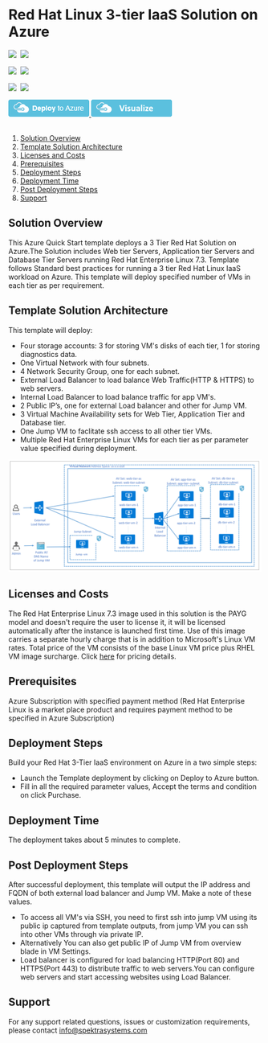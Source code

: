 # Red Hat Linux 3-tier IaaS Solution on Azure 

<IMG SRC="https://azbotstorage.blob.core.windows.net/badges/rhel-3tier-iaas/PublicLastTestDate.svg" />&nbsp;
<IMG SRC="https://azbotstorage.blob.core.windows.net/badges/rhel-3tier-iaas/PublicDeployment.svg" />&nbsp;

<IMG SRC="https://azbotstorage.blob.core.windows.net/badges/rhel-3tier-iaas/FairfaxLastTestDate.svg" />&nbsp;
<IMG SRC="https://azbotstorage.blob.core.windows.net/badges/rhel-3tier-iaas/FairfaxDeployment.svg" />&nbsp;

<IMG SRC="https://azbotstorage.blob.core.windows.net/badges/rhel-3tier-iaas/BestPracticeResult.svg" />&nbsp;
<IMG SRC="https://azbotstorage.blob.core.windows.net/badges/rhel-3tier-iaas/CredScanResult.svg" />&nbsp;

<a href="https://portal.azure.com/#create/Microsoft.Template/uri/https%3A%2F%2Fraw.githubusercontent.com%2FAzure%2Fazure-quickstart-templates%2Fmaster%2Frhel-3tier-iaas%2Fazuredeploy.json" target="_blank">
<img src="https://raw.githubusercontent.com/Azure/azure-quickstart-templates/master/1-CONTRIBUTION-GUIDE/images/deploytoazure.png"/>
</a>
<a href="http://armviz.io/#/?load=https://portal.azure.com/#create/Microsoft.Template/uri/https%3A%2F%2Fraw.githubusercontent.com%2FAzure%2Fazure-quickstart-templates%2Fmaster%2Frhel-3tier-iaas%2Fazuredeploy.json" target="_blank">
<img src="https://raw.githubusercontent.com/Azure/azure-quickstart-templates/master/1-CONTRIBUTION-GUIDE/images/visualizebutton.png"/>
</a> 
<br> <br>
<!-- TOC -->

1. [Solution Overview](#solution-overview)
2. [Template Solution Architecture ](#template-solution-architecture)
3. [Licenses and Costs ](#licenses-and-costs)
4. [Prerequisites](#prerequisites)
5. [Deployment Steps](#deployment-steps)
6. [Deployment Time](#deployment-steps)
7. [Post Deployment Steps](#post-deployment-steps)
8. [Support](#support)

<!-- /TOC -->

## Solution Overview 
This Azure Quick Start template deploys a 3 Tier Red Hat Solution on Azure.The Solution includes Web tier Servers, Application tier Servers and Database Tier Servers running Red Hat Enterprise Linux 7.3. Template follows Standard best practices for running a 3 tier Red Hat Linux IaaS workload on Azure. This template will deploy specified number of VMs in each tier as per requirement. 
 
## Template Solution Architecture 

This template will deploy: 

- Four storage accounts: 3 for storing VM's disks of each tier, 1 for storing diagnostics data.
- One Virtual Network with four subnets.
- 4 Network Security Group, one for each subnet.
- External Load Balancer to load balance Web Traffic(HTTP & HTTPS) to web servers.
- Internal Load Balancer to load balance traffic for app VM's.
- 2 Public IP’s, one for external Load balancer and other for Jump VM. 
- 3 Virtual Machine Availability sets for Web Tier, Application Tier and Database tier.
- One Jump VM to faclitate ssh access to all other tier VMs.
- Multiple Red Hat Enterprise Linux VMs for each tier as per parameter value specified during deployment. 

![Deployment Solution Architecture](https://raw.githubusercontent.com/Azure/azure-quickstart-templates/master/rhel-3tier-iaas/images/architecture.png?raw=true)

## Licenses and Costs 

The Red Hat Enterprise Linux 7.3 image used in this solution is the PAYG model and doesn't require the user to license it, it will be licensed automatically after the instance is launched first time. Use of this image carries a separate hourly charge that is in addition to Microsoft's Linux VM rates. Total price of the VM consists of the base Linux VM price plus RHEL VM image surcharge.  Click [here](https://azure.microsoft.com/en-us/pricing/details/virtual-machines/red-hat/) for pricing details.

## Prerequisites 

Azure Subscription with specified payment method (Red Hat Enterprise Linux is a market place product and requires payment method to be specified in Azure Subscription)

## Deployment Steps  

Build your Red Hat 3-Tier IaaS environment on Azure in a two simple steps:  
- Launch the Template deployment by clicking on Deploy to Azure button. 
- Fill in all the required parameter values, Accept the terms and condition on click Purchase. 

## Deployment Time  

The deployment takes about 5 minutes to complete. 

## Post Deployment Steps 

After successful deployment, this template will output the IP address and FQDN of both external load balancer and Jump VM. Make a note of these values.

- To access all VM's via SSH, you need to first ssh into jump VM using its public ip captured from template outputs, from jump VM you can ssh into other VMs through via private IP.
- Alternatively You can also get public IP of Jump VM from overview blade in VM Settings.
- Load balancer is configured for load balancing HTTP(Port 80) and HTTPS(Port 443) to distribute traffic to web servers.You can configure web servers and start accessing websites using Load Balancer.

## Support 

For any support related questions, issues or customization requirements, please contact info@spektrasystems.com
